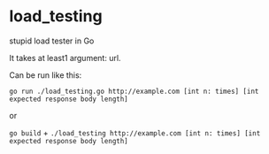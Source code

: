 # load_testing
stupid load tester in Go

It takes at least1 argument: url.

Can be run like this:

`go run ./load_testing.go http://example.com [int n: times] [int expected response body length]`

or

`go build`
+
`./load_testing http://example.com [int n: times] [int expected response body length]`
